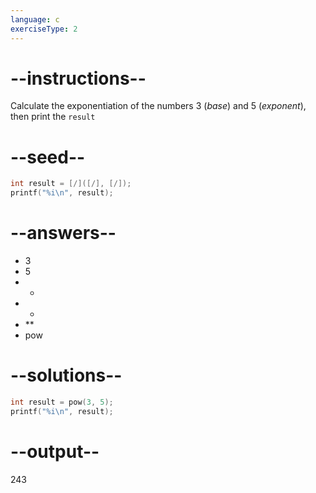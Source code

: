 ```yaml
---
language: c
exerciseType: 2
---
```


# --instructions--

Calculate the exponentiation of the numbers 3 (*base*) and 5 (*exponent*), then print the `result`

# --seed--

```c
int result = [/]([/], [/]);
printf("%i\n", result);
```

# --answers--

- 3
- 5
-  - 
-  * 
-  ** 
- pow

# --solutions--

```c
int result = pow(3, 5);
printf("%i\n", result);
```

# --output--

243
